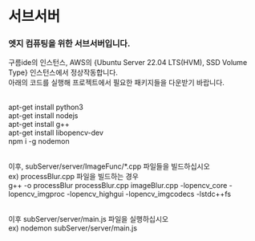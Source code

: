 <h1>서브서버</h1>
<h3>엣지 컴퓨팅을 위한 서브서버입니다.</h3>

구름ide의 인스턴스, AWS의 {Ubuntu Server 22.04 LTS(HVM), SSD Volume Type} 인스턴스에서 정상작동합니다.</br>
아래의 코드를 실행해 프로젝트에서 필요한 패키지들을 다운받기 바랍니다.</br></br>

apt-get install python3</br>
apt-get install nodejs</br>
apt-get install g++</br>
apt-get install libopencv-dev</br>
npm i -g nodemon</br></br>

이후, subServer/server/ImageFunc/*.cpp 파일들을 빌드하십시오</br>
ex) processBlur.cpp 파일을 빌드하는 경우</br>
g++ -o processBlur processBlur.cpp imageBlur.cpp -lopencv_core -lopencv_imgproc -lopencv_highgui -lopencv_imgcodecs -lstdc++fs</br></br>

이후 subServer/server/main.js 파일을 실행하십시오</br>
ex) nodemon subServer/server/main.js


